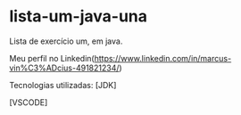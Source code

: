 # lista-um-java-una
Lista de exercício um, em java.

Meu perfil no Linkedin(https://www.linkedin.com/in/marcus-vin%C3%ADcius-491821234/)

Tecnologias utilizadas: 
[JDK]

[VSCODE]
